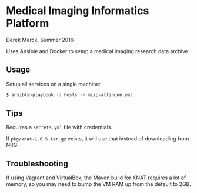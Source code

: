 # Medical Imaging Informatics Platform

Derek Merck, Summer 2016

Uses Ansible and Docker to setup a medical imaging research data archive.

## Usage

Setup all services on a single machine:

```bash
$ ansible-playbook -i hosts -v miip-allinone.yml
```

## Tips

Requires a `secrets.yml` file with credentials.

If `pkg/xnat-1.6.5.tar.gz` exists, it will use that instead of downloading from NRG.

## Troubleshooting

If using Vagrant and VirtualBox, the Maven build for XNAT requires a lot of memory, so you may need to bump the VM RAM up from the default to 2GB.